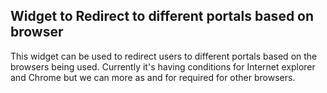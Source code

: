## Widget to Redirect to different portals based on browser

This widget can be used to redirect users to different portals based on the browsers being used. Currently it's having conditions for Internet explorer and Chrome but we can more as and for required for other browsers. 




